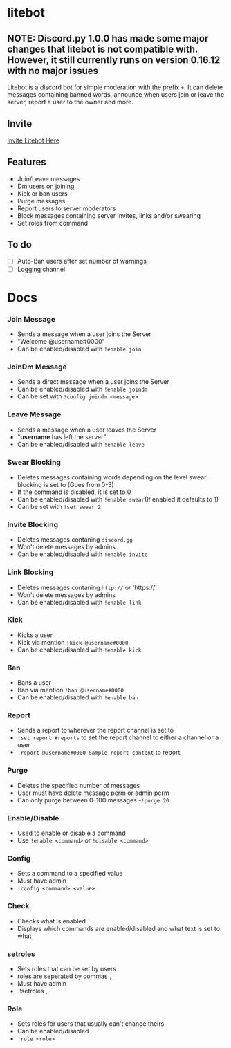 # litebot

## NOTE: Discord.py 1.0.0 has made some major changes that litebot is not compatible with. However, it still currently runs on version 0.16.12 with no major issues

Litebot is a discord bot for simple moderation with the prefix `+`. It can delete messages containing banned words, announce when users join or leave the server, report a user to the owner and more.
## Invite

[Invite Litebot Here](https://discordapp.com/oauth2/authorize?client_id=405829095054770187&scope=bot&permissions=11278)

## Features
- Join/Leave messages 
- Dm users on joining
- Kick or ban users
- Purge messages
- Report users to server moderators
- Block messages containing server invites, links and/or swearing
- Set roles from command

## To do
- ☐ Auto-Ban users after set number of warnings
- ☐ Logging channel

# Docs

### Join Message
- Sends a message when a user joins the Server
- "Welcome @username#0000"
- Can be enabled/disabled with `!enable join`
### JoinDm Message
- Sends a direct message when a user joins the Server
- Can be enabled/disabled with `!enable joindm`
- Can be set with `!config joindm <message>`
### Leave Message
- Sends a message when a user leaves the Server
- "**username** has left the server"
- Can be enabled/disabled with `!enable leave`
### Swear Blocking
- Deletes messages containing words depending on the level swear blocking is set to (Goes from 0-3)
- If the command is disabled, it is set to 0
- Can be enabled/disabled with `!enable swear`(If enabled it defaults to 1)
- Can be set with `!set swear 2`
### Invite Blocking
- Deletes messages contaning `discord.gg`
- Won't delete messages by admins
- Can be enabled/disabled with `!enable invite`
### Link Blocking
- Deletes messages contaning `http://` or 'https://'
- Won't delete messages by admins
- Can be enabled/disabled with `!enable link`
### Kick
- Kicks a user
- Kick via mention `!kick @username#0000`
- Can be enabled/disabled with `!enable kick`
### Ban
- Bans a user
- Ban via mention `!ban @username#0000`
- Can be enabled/disabled with `!enable ban`
### Report
- Sends a report to wherever the report channel is set to
- `!set report #reports` to set the report channel to either a channel or a user
- `!report @username#0000 Sample report content` to report
### Purge
- Deletes the specified number of messages
- User must have delete message perm or admin perm
- Can only purge between 0-100 messages
-`!purge 20`
### Enable/Disable  
- Used to enable or disable a command
- Use `!enable <command>` or `!disable <command>`
### Config
- Sets a command to a specified value
- Must have admin
- `!config <command> <value>`
### Check
- Checks what is enabled
- Displays which commands are enabled/disabled and what text is set to what
### setroles
- Sets roles that can be set by users
- roles are seperated by commas `,`
- Must have admin
- `!setroles <role1>,<role2>,<role3>
### Role
- Sets roles for users that usually can't change theirs
- Can be enabled/disabled
- `!role <role>`
